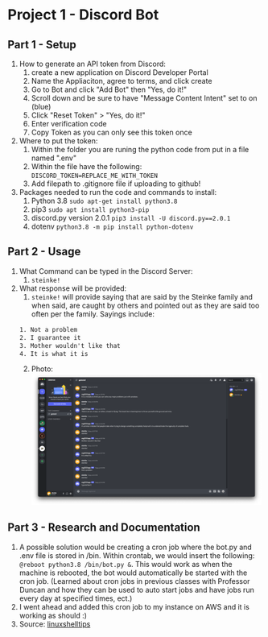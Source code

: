 # Project 1 - Discord Bot

## Part 1 - Setup
1. How to generate an API token from Discord:
	1. create a new application on Discord Developer Portal
	2. Name the Appliaciton, agree to terms, and click create
	3. Go to Bot and click "Add Bot" then "Yes, do it!"
	4. Scroll down and be sure to have "Message Content Intent" set to on (blue)
	5. Click "Reset Token" > "Yes, do it!"
	7. Enter verification code
	8. Copy Token as you can only see this token once
2. Where to put the token:
	1. Within the folder you are runing the python code from put in a file named ".env"
	2. Within the file have the following: `DISCORD_TOKEN=REPLACE_ME_WITH_TOKEN`
	3. Add filepath to .gitignore file if uploading to github!
3. Packages needed to run the code and commands to install:
	1. Python 3.8 `sudo apt-get install python3.8`
	2. pip3 `sudo apt install python3-pip`
	3. discord.py version 2.0.1 `pip3 install -U discord.py==2.0.1`
	4. dotenv `python3.8 -m pip install python-dotenv`

## Part 2 - Usage
1. What Command can be typed in the Discord Server:
	1. `steinke!`
2. What response will be provided:
	1. `steinke!` will provide saying that are said by the Steinke family and when said, are caught by others and pointed out as they are said too often per the family. Sayings include:
	```
	1. Not a problem
	2. I guarantee it
	3. Mother wouldn't like that
	4. It is what it is
	```
	2. Photo:
	![proof](Discord.png)

## Part 3 - Research and Documentation
1. A possible solution would be creating a cron job where the bot.py and .env file is stored in /bin. Within crontab, we would insert the following: `@reboot python3.8 /bin/bot.py &`. This would work as when the machine is rebooted, the bot would automatically be started with the cron job. (Learned about cron jobs in previous classes with Professor Duncan and how they can be used to auto start jobs and have jobs run every day at specified times, ect.)
2. I went ahead and added this cron job to my instance on AWS and it is working as should :)
3. Source: [linuxshelltips](https://www.linuxshelltips.com/run-python-script-ubuntu-startup/#:~:text=Step%201%3A%20Create%20Your%20Python,use%20the%20following%20Python%20script.&text=Add%20the%20following%20Python%20script.&text=Upon%20rebooting%20our%20Ubuntu%20system,create%20a%20file%20called%20i_was_created.)